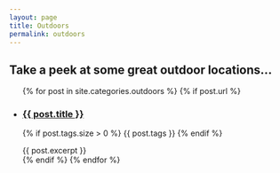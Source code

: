 ```yaml
---
layout: page
title: Outdoors
permalink: outdoors
---
```



## Take a peek at some great outdoor locations...


<ul class="post-list">
  {% for post in site.categories.outdoors %}
    {% if post.url %}
        <li>
        	<h3><a href="{{ post.url }}">{{ post.title }}</a></h3>
            <p>
         		 {% if post.tags.size > 0 %}
        	    	{{ post.tags }}
         		 {% endif %}
        	</p>
    			{{ post.excerpt }}
    	</li>
    {% endif %}
  {% endfor %}
</ul>


